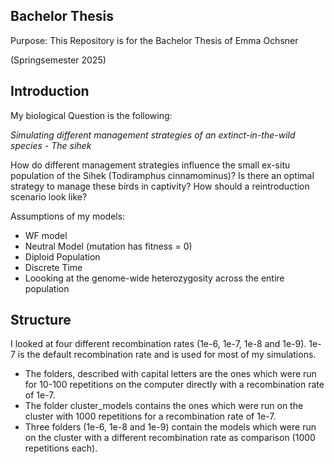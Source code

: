 **Bachelor Thesis**
--------------------------------------------------------------------------------------------------------------------
Purpose: This Repository is for the Bachelor Thesis of Emma Ochsner 

(Springsemester 2025)


**Introduction**
--------------------------------------------------------------------------------------------------------------------
My biological Question is the following: 

*Simulating different management strategies of an extinct-in-the-wild species - The sihek*

How do different management strategies influence the small ex-situ population of the Sihek (Todiramphus cinnamominus)? 
Is there an optimal strategy to manage these birds in captivity? 
How should a reintroduction scenario look like?

Assumptions of my models:
- WF model
- Neutral Model (mutation has fitness = 0)
- Diploid Population
- Discrete Time
- Loooking at the genome-wide heterozygosity across the entire population


**Structure**
--------------------------------------------------------------------------------------------------------------------
I looked at four different recombination rates (1e-6, 1e-7, 1e-8 and 1e-9). 
1e-7 is the default recombination rate and is used for most of my simulations.
- The folders, described with capital letters are the ones which were run for 10-100 repetitions on the computer directly with a recombination rate of 1e-7.
- The folder cluster_models contains the ones which were run on the cluster with 1000 repetitions for a recombination rate of 1e-7.
- Three folders (1e-6, 1e-8 and 1e-9) contain the models which were run on the cluster with a different recombination rate as comparison (1000 repetitions each).

